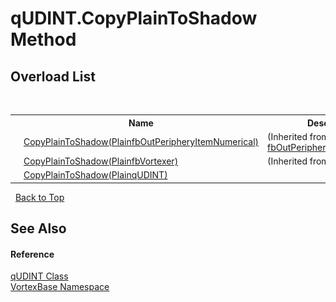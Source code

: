 # qUDINT.CopyPlainToShadow Method 
 


## Overload List
&nbsp;<table><tr><th></th><th>Name</th><th>Description</th></tr><tr><td>![Public method](media/pubmethod.gif "Public method")</td><td><a href="M_VortexBase_fbOutPeripheryItemNumerical_CopyPlainToShadow.md">CopyPlainToShadow(PlainfbOutPeripheryItemNumerical)</a></td><td> (Inherited from <a href="T_VortexBase_fbOutPeripheryItemNumerical.md">fbOutPeripheryItemNumerical</a>.)</td></tr><tr><td>![Public method](media/pubmethod.gif "Public method")</td><td><a href="M_VortexBase_fbVortexer_CopyPlainToShadow.md">CopyPlainToShadow(PlainfbVortexer)</a></td><td> (Inherited from <a href="T_VortexBase_fbVortexer.md">fbVortexer</a>.)</td></tr><tr><td>![Public method](media/pubmethod.gif "Public method")</td><td><a href="M_VortexBase_qUDINT_CopyPlainToShadow.md">CopyPlainToShadow(PlainqUDINT)</a></td><td /></tr></table>&nbsp;
<a href="#qudint.copyplaintoshadow-method">Back to Top</a>

## See Also


#### Reference
<a href="T_VortexBase_qUDINT.md">qUDINT Class</a><br /><a href="N_VortexBase.md">VortexBase Namespace</a><br />
